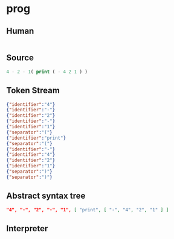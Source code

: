# prog
## Human
```

```
## Source
```lisp
4 - 2 - 1( print ( - 4 2 1 ) ) 
```
## Token Stream
```json
{"identifier":"4"}
{"identifier":"-"}
{"identifier":"2"}
{"identifier":"-"}
{"identifier":"1"}
{"separator":"("}
{"identifier":"print"}
{"separator":"("}
{"identifier":"-"}
{"identifier":"4"}
{"identifier":"2"}
{"identifier":"1"}
{"separator":")"}
{"separator":")"}
```
## Abstract syntax tree
```json
"4", "-", "2", "-", "1", [ "print", [ "-", "4", "2", "1" ] ]
```
## Interpreter
```bash
```
